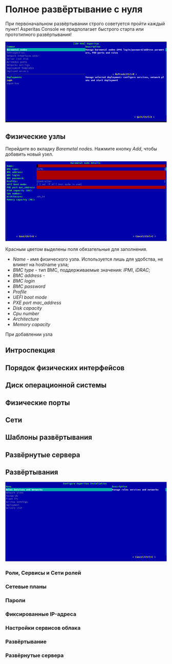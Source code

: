 # Полное развёртывание с нуля

При первоначальном развёртывании строго советуется пройти каждый пункт! 
Asperitas Console не предполагает быстрого старта или прототипного развёртывания! 

![](../_images/main-menu.png "Главное меню")

## Физические узлы 

Перейдите во вкладку _Baremetal nodes_. 
Нажмите кнопку _Add_, чтобы добавить новый узел.

![](../_images/baremetal-node-add.png)

Красным цветом выделены поля обязательные для заполнения.

* _Name_ -  имя физического узла. Используется лишь для удобства, не влияет на hostname узла;
* _BMC type_ - тип BMC, поддерживаемые значения: _IPMI_, _iDRAC_;
* _BMC address_ - 
* _BMC login_
* _BMC password_
* _Profile_
* _UEFI boot mode_ 
* _PXE port mac_address_
* _Disk capacity_
* _Cpu number_
* _Architecture_
* _Memory capacity_

При добавлении узла 

## Интроспекция
 
## Порядок физических интерфейсов

## Диск операционной системы

## Физические порты 

## Сети

## Шаблоны развёртывания 

## Развёрнутые сервера

## Развёртывания

![](../_images/stack-menu.png)

### Роли, Сервисы и Сети ролей 

### Сетевые планы

### Пароли 

### Фиксированные IP-адреса

### Настройки сервисов облака 

### Развёртывание

### Развёрнутые сервера

